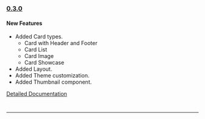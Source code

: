 ### [0.3.0](https://github.com/GeekyAnts/NativeBase/releases/tag/v0.3.0)

#### New Features
* Added Card types.
  * Card with Header and Footer
  * Card List
  * Card Image
  * Card Showcase
* Added Layout.
* Added Theme customization.
* Added Thumbnail component.


[Detailed Documentation](http://nativebase.io/docs/v0.3.0/)

<hr style="margin-top: 40px">

